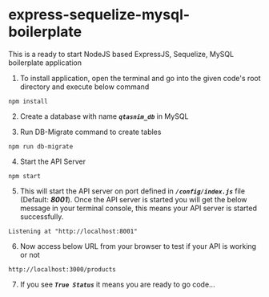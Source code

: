 # express-sequelize-mysql-boilerplate
This is a ready to start NodeJS based ExpressJS, Sequelize, MySQL boilerplate application

1. To install application, open the terminal and go into the given code's root directory and execute below command
```
npm install
```

2. Create a database with name ***`qtasnim_db`*** in MySQL

3. Run DB-Migrate command to create tables
```
npm run db-migrate
```

4. Start the API Server
```
npm start
```

5. This will start the API server on port defined in ***`/config/index.js`*** file (Default: ***8001***). Once the API server is started you will get the below message in your terminal console, this means your API server is started successfully.
```
Listening at "http://localhost:8001"
```

6. Now access below URL from your browser to test if your API is working or not
```
http://localhost:3000/products
```

7. If you see ***`True Status`*** it means you are ready to go code...
